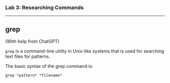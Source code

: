 ### Lab 3: Researching Commands
---

## grep

(With help from ChatGPT)

`grep` is a command-line utility in Unix-like systems that is used for searching text files for patterns. 

The basic syntax of the grep command is:

`grep *pattern* *filename*`

